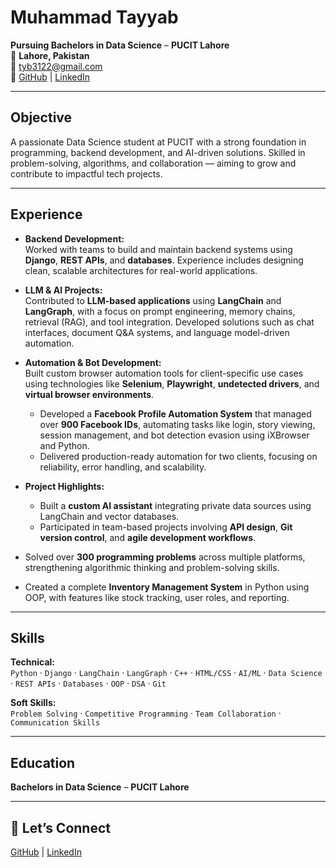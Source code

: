 # Muhammad Tayyab  

**Pursuing Bachelors in Data Science** – **PUCIT Lahore**  
📍 **Lahore, Pakistan**  
📧 [tyb3122@gmail.com](mailto:tyb3122@gmail.com)  
🔗 [GitHub](https://github.com/tyb01) | [LinkedIn](https://www.linkedin.com/in/muhammad-tayyab-42792a262/)  

---

## Objective  
A passionate Data Science student at PUCIT with a strong foundation in programming, backend development, and AI-driven solutions. Skilled in problem-solving, algorithms, and collaboration — aiming to grow and contribute to impactful tech projects.  

---

## Experience  

- **Backend Development:**  
  Worked with teams to build and maintain backend systems using **Django**, **REST APIs**, and **databases**. Experience includes designing clean, scalable architectures for real-world applications.  
  
- **LLM & AI Projects:**  
  Contributed to **LLM-based applications** using **LangChain** and **LangGraph**, with a focus on prompt engineering, memory chains, retrieval (RAG), and tool integration. Developed solutions such as chat interfaces, document Q&A systems, and language model-driven automation.

- **Automation & Bot Development:**  
  Built custom browser automation tools for client-specific use cases using technologies like **Selenium**, **Playwright**, **undetected drivers**, and **virtual browser environments**.  
  - Developed a **Facebook Profile Automation System** that managed over **900 Facebook IDs**, automating tasks like login, story viewing, session management, and bot detection evasion using iXBrowser and Python.  
  - Delivered production-ready automation for two clients, focusing on reliability, error handling, and scalability.

- **Project Highlights:**  
  - Built a **custom AI assistant** integrating private data sources using LangChain and vector databases.  
  - Participated in team-based projects involving **API design**, **Git version control**, and **agile development workflows**.

- Solved over **300 programming problems** across multiple platforms, strengthening algorithmic thinking and problem-solving skills.  
- Created a complete **Inventory Management System** in Python using OOP, with features like stock tracking, user roles, and reporting.


---

## Skills  

**Technical:**  
`Python` · `Django` · `LangChain` · `LangGraph` · `C++` · `HTML/CSS` · `AI/ML` · `Data Science` · `REST APIs` · `Databases` · `OOP` · `DSA` · `Git`  

**Soft Skills:**  
`Problem Solving` · `Competitive Programming` · `Team Collaboration` · `Communication Skills`

---

## Education  
**Bachelors in Data Science** – **PUCIT Lahore**

---

## 🤝 Let’s Connect  
[GitHub](https://github.com/tyb01) | [LinkedIn](https://www.linkedin.com/in/muhammad-tayyab-42792a262/)
